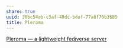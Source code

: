 ```yaml
---
share: true
uuid: 36bc54ab-c3af-49dc-bdaf-77a8f76b3685
title: Pleroma
---
```

[Pleroma — a lightweight fediverse server](https://pleroma.social/)